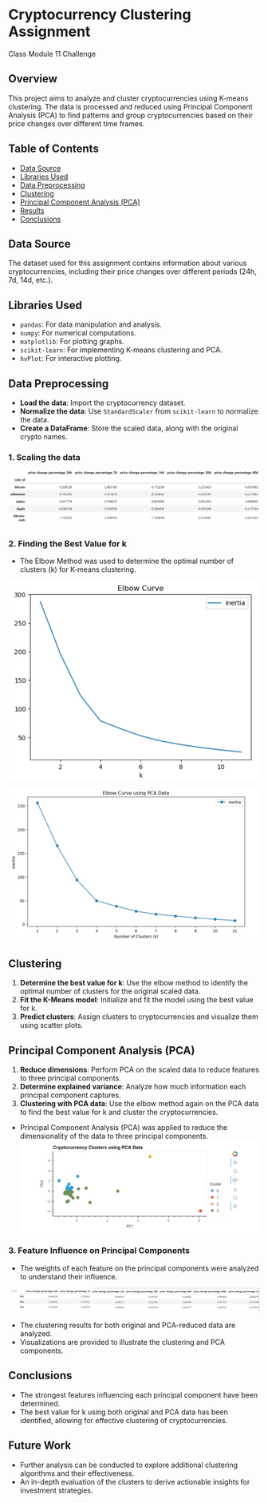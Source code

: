 # Cryptocurrency Clustering Assignment
Class Module 11 Challenge
## Overview

This project aims to analyze and cluster cryptocurrencies using K-means clustering. The data is processed and reduced using Principal Component Analysis (PCA) to find patterns and group cryptocurrencies based on their price changes over different time frames.

## Table of Contents

- [Data Source](#data-source)
- [Libraries Used](#libraries-used)
- [Data Preprocessing](#data-preprocessing)
- [Clustering](#clustering)
- [Principal Component Analysis (PCA)](#principal-component-analysis-pca)
- [Results](#results)
- [Conclusions](#conclusions)

## Data Source

The dataset used for this assignment contains information about various cryptocurrencies, including their price changes over different periods (24h, 7d, 14d, etc.).

## Libraries Used

- `pandas`: For data manipulation and analysis.
- `numpy`: For numerical computations.
- `matplotlib`: For plotting graphs.
- `scikit-learn`: For implementing K-means clustering and PCA.
- `hvPlot`: For interactive plotting.

## Data Preprocessing

- **Load the data**: Import the cryptocurrency dataset.
- **Normalize the data**: Use `StandardScaler` from `scikit-learn` to normalize the data.
- **Create a DataFrame**: Store the scaled data, along with the original crypto names.

### 1. Scaling the data
![Scaled Data](Graphs/scaled_data.png)

### 2. Finding the Best Value for k
- The Elbow Method was used to determine the optimal number of clusters (k) for K-means clustering.
  
![Elbow Curve Non-PCA](Graphs/elbow.png)

![Elbow CurvePCA](Graphs/elbow_pca.png)
## Clustering

1. **Determine the best value for k**: Use the elbow method to identify the optimal number of clusters for the original scaled data.
2. **Fit the K-Means model**: Initialize and fit the model using the best value for k.
3. **Predict clusters**: Assign clusters to cryptocurrencies and visualize them using scatter plots.

## Principal Component Analysis (PCA)

1. **Reduce dimensions**: Perform PCA on the scaled data to reduce features to three principal components.
2. **Determine explained variance**: Analyze how much information each principal component captures.
3. **Clustering with PCA data**: Use the elbow method again on the PCA data to find the best value for k and cluster the cryptocurrencies.

- Principal Component Analysis (PCA) was applied to reduce the dimensionality of the data to three principal components.
![PCA Result](Graphs/pca_result.png)

### 3. Feature Influence on Principal Components
- The weights of each feature on the principal components were analyzed to understand their influence.

![Feature Influence](Graphs/feature_influence.png)

- The clustering results for both original and PCA-reduced data are analyzed.
- Visualizations are provided to illustrate the clustering and PCA components.

## Conclusions

- The strongest features influencing each principal component have been determined.
- The best value for k using both original and PCA data has been identified, allowing for effective clustering of cryptocurrencies.

## Future Work

- Further analysis can be conducted to explore additional clustering algorithms and their effectiveness.
- An in-depth evaluation of the clusters to derive actionable insights for investment strategies.

